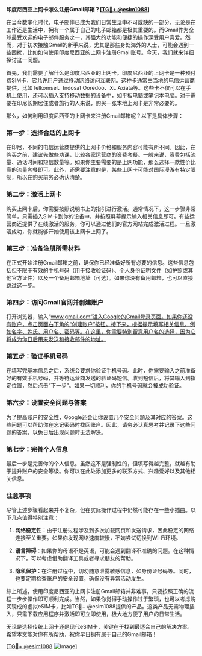 **印度尼西亚上网卡怎么注册Gmail邮箱？[[TG💪+ @esim1088](https://t.me/s/esim1088)]**

在当今数字化时代，电子邮件已成为我们日常生活中不可或缺的一部分。无论是在工作还是生活中，拥有一个属于自己的电子邮箱都是极其重要的。而Gmail作为全球最受欢迎的电子邮件服务之一，其强大的功能和便捷的操作深受用户喜爱。然而，对于初次接触Gmail的新手来说，尤其是那些身处海外的人士，可能会遇到一些困扰，比如如何使用印度尼西亚的上网卡注册Gmail账号。今天，我们就来详细探讨这一问题。

首先，我们需要了解什么是印度尼西亚的上网卡。印度尼西亚的上网卡是一种预付费SIM卡，它允许用户通过移动网络访问互联网。这种卡通常由当地的电信运营商提供，比如Telkomsel、Indosat Ooredoo、XL Axiata等。这些卡不仅可以在手机上使用，还可以插入支持移动数据的设备中，如平板电脑或笔记本电脑。对于需要在印尼长期居住或者旅行的人来说，购买一张本地上网卡是非常必要的。

那么，如何利用印度尼西亚的上网卡来注册Gmail邮箱呢？以下是具体步骤：

### 第一步：选择合适的上网卡

在印尼，不同的电信运营商提供的上网卡价格和服务内容可能有所不同。因此，在购买之前，建议先做些功课，比较各家运营商的资费套餐。一般来说，资费包括流量、通话时间和短信数量等。如果你主要需要的是上网功能，那么选择一款性价比高的流量套餐即可。此外，还需要注意的是，某些上网卡可能对国际漫游有特定限制，所以在购买前务必确认清楚。

### 第二步：激活上网卡

购买上网卡后，你需要按照说明书上的指引进行激活。通常情况下，这一步骤非常简单，只需插入SIM卡到你的设备中，并按照屏幕提示输入相关信息即可。有些运营商还提供了在线激活的服务，你可以通过他们的官方网站完成激活过程。一旦激活成功，你就能够开始使用该上网卡上网了。

### 第三步：准备注册所需材料

在正式开始注册Gmail邮箱之前，确保你已经准备好所有必要的信息。这些信息包括但不限于有效的手机号码（用于接收验证码）、个人身份证明文件（如护照或其他官方证件）以及一个备用邮箱地址（可选）。如果你没有备用邮箱，也可以直接跳过这一步。

### 第四步：访问Gmail官网并创建账户

打开浏览器，输入“www.gmail.com”进入Google的Gmail登录页面。如果你还没有账户，点击页面右下角的“创建账户”按钮。接下来，根据提示填写相关信息，例如名字、姓氏、用户名、密码等。在这里，你需要特别留意用户名的选择，因为它将成为你日后用来发送和接收邮件的地址。

### 第五步：验证手机号码

在填写完基本信息之后，系统会要求你验证手机号码。此时，你需要输入之前准备好的有效手机号码，并等待运营商发送的验证码短信。收到短信后，将其输入到指定位置，然后点击“下一步”。如果一切顺利，你的手机号码就会被成功验证。

### 第六步：设置安全问题与答案

为了提高账户的安全性，Google还会让你设置几个安全问题及其对应的答案。这些问题可以帮助你在忘记密码时找回账户。因此，请务必认真思考并记录下这些问题的答案，以免日后出现问题时无法解决。

### 第七步：完善个人信息

最后一步是完善你的个人信息。虽然这不是强制性的，但填写得越完整，就越有助于提升账户的安全等级。你可以在此处添加更多的联系方式、兴趣爱好以及其他相关信息。

### 注意事项

尽管上述步骤看起来并不复杂，但在实际操作过程中仍然可能存在一些小插曲。以下几点值得特别注意：

1. **网络稳定性**：由于注册过程涉及到多次加载网页和发送请求，因此稳定的网络连接至关重要。如果你发现网络速度较慢，不妨尝试切换到Wi-Fi环境。
   
2. **语言障碍**：如果你的母语不是英语，可能会遇到翻译不准确的问题。在这种情况下，可以考虑借助翻译工具或者寻求朋友的帮助。

3. **隐私保护**：在注册过程中，切勿随意泄露敏感信息，如身份证号码等。同时，也要定期检查账户的安全设置，确保没有异常活动发生。

综上所述，使用印度尼西亚的上网卡注册Gmail邮箱并非难事，只要按照正确的流程一步步操作即可顺利完成。当然，如果你觉得手动操作过于繁琐，也可以考虑购买现成的虚拟eSIM卡，比如TG💪+ @esim1088提供的产品。这类产品无需物理插入，只需下载应用程序并激活即可立即使用，极大地方便了用户的日常生活。

无论是选择传统上网卡还是现代eSIM卡，关键在于找到最适合自己的解决方案。希望本文能对你有所帮助，祝你早日拥有属于自己的Gmail邮箱！

[[TG💪+ @esim1088](https://t.me/s/esim1088) ![Image](https://i.postimg.cc/4NQfJmqS/Snipaste-2025-05-13-00-14-12.png)]